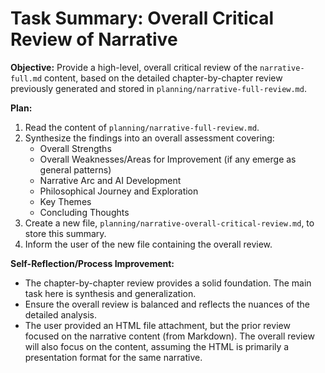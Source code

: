 # Task Summary: Overall Critical Review of Narrative

**Objective:** Provide a high-level, overall critical review of the `narrative-full.md` content, based on the detailed chapter-by-chapter review previously generated and stored in `planning/narrative-full-review.md`.

**Plan:**
1.  Read the content of `planning/narrative-full-review.md`.
2.  Synthesize the findings into an overall assessment covering:
    *   Overall Strengths
    *   Overall Weaknesses/Areas for Improvement (if any emerge as general patterns)
    *   Narrative Arc and AI Development
    *   Philosophical Journey and Exploration
    *   Key Themes
    *   Concluding Thoughts
3.  Create a new file, `planning/narrative-overall-critical-review.md`, to store this summary.
4.  Inform the user of the new file containing the overall review.

**Self-Reflection/Process Improvement:**
*   The chapter-by-chapter review provides a solid foundation. The main task here is synthesis and generalization.
*   Ensure the overall review is balanced and reflects the nuances of the detailed analysis.
*   The user provided an HTML file attachment, but the prior review focused on the narrative content (from Markdown). The overall review will also focus on the content, assuming the HTML is primarily a presentation format for the same narrative.
